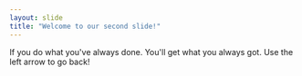 ```yaml
---
layout: slide
title: "Welcome to our second slide!"
---
```

If you do what you've always done. You'll get what you always got.
Use the left arrow to go back!
